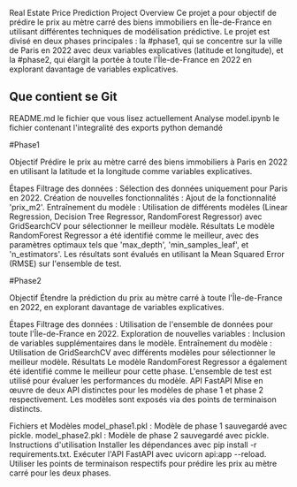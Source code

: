 Real Estate Price Prediction Project
Overview
Ce projet a pour objectif de prédire le prix au mètre carré des biens immobiliers en Île-de-France en utilisant différentes techniques de modélisation prédictive. Le projet est divisé en deux phases principales : la #phase1, qui se concentre sur la ville de Paris en 2022 avec deux variables explicatives (latitude et longitude), et la #phase2, qui élargit la portée à toute l'Île-de-France en 2022 en explorant davantage de variables explicatives.

## Que contient se Git 
README.md le fichier que vous lisez actuellement 
Analyse model.ipynb le fichier contenant l'integralité des exports python demandé 

#Phase1

Objectif
Prédire le prix au mètre carré des biens immobiliers à Paris en 2022 en utilisant la latitude et la longitude comme variables explicatives.

Étapes
Filtrage des données : Sélection des données uniquement pour Paris en 2022.
Création de nouvelles fonctionnalités : Ajout de la fonctionnalité 'prix_m2'.
Entraînement du modèle : Utilisation de différents modèles (Linear Regression, Decision Tree Regressor, RandomForest Regressor) avec GridSearchCV pour sélectionner le meilleur modèle.
Résultats
Le modèle RandomForest Regressor a été identifié comme le meilleur, avec des paramètres optimaux tels que 'max_depth', 'min_samples_leaf', et 'n_estimators'.
Les résultats sont évalués en utilisant la Mean Squared Error (RMSE) sur l'ensemble de test.

#Phase2

Objectif
Étendre la prédiction du prix au mètre carré à toute l'Île-de-France en 2022, en explorant davantage de variables explicatives.

Étapes
Filtrage des données : Utilisation de l'ensemble de données pour toute l'Île-de-France en 2022.
Exploration de nouvelles variables : Inclusion de variables supplémentaires dans le modèle.
Entraînement du modèle : Utilisation de GridSearchCV avec différents modèles pour sélectionner le meilleur modèle.
Résultats
Le modèle RandomForest Regressor a également été identifié comme le meilleur pour cette phase.
L'ensemble de test est utilisé pour évaluer les performances du modèle.
API FastAPI
Mise en œuvre de deux API distinctes pour les modèles de phase 1 et phase 2 respectivement. Les modèles sont exposés via des points de terminaison distincts.

Fichiers et Modèles
model_phase1.pkl : Modèle de phase 1 sauvegardé avec pickle.
model_phase2.pkl : Modèle de phase 2 sauvegardé avec pickle.
Instructions d'utilisation
Installer les dépendances avec pip install -r requirements.txt.
Exécuter l'API FastAPI avec uvicorn api:app --reload.
Utiliser les points de terminaison respectifs pour prédire les prix au mètre carré pour les deux phases.





